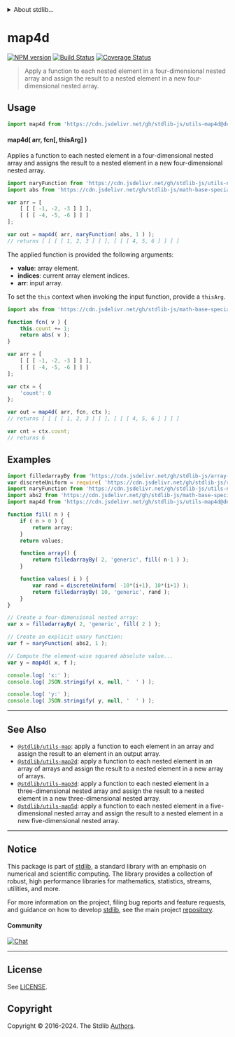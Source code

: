 <!--

@license Apache-2.0

Copyright (c) 2021 The Stdlib Authors.

Licensed under the Apache License, Version 2.0 (the "License");
you may not use this file except in compliance with the License.
You may obtain a copy of the License at

   http://www.apache.org/licenses/LICENSE-2.0

Unless required by applicable law or agreed to in writing, software
distributed under the License is distributed on an "AS IS" BASIS,
WITHOUT WARRANTIES OR CONDITIONS OF ANY KIND, either express or implied.
See the License for the specific language governing permissions and
limitations under the License.

-->


<details>
  <summary>
    About stdlib...
  </summary>
  <p>We believe in a future in which the web is a preferred environment for numerical computation. To help realize this future, we've built stdlib. stdlib is a standard library, with an emphasis on numerical and scientific computation, written in JavaScript (and C) for execution in browsers and in Node.js.</p>
  <p>The library is fully decomposable, being architected in such a way that you can swap out and mix and match APIs and functionality to cater to your exact preferences and use cases.</p>
  <p>When you use stdlib, you can be absolutely certain that you are using the most thorough, rigorous, well-written, studied, documented, tested, measured, and high-quality code out there.</p>
  <p>To join us in bringing numerical computing to the web, get started by checking us out on <a href="https://github.com/stdlib-js/stdlib">GitHub</a>, and please consider <a href="https://opencollective.com/stdlib">financially supporting stdlib</a>. We greatly appreciate your continued support!</p>
</details>

# map4d

[![NPM version][npm-image]][npm-url] [![Build Status][test-image]][test-url] [![Coverage Status][coverage-image]][coverage-url] <!-- [![dependencies][dependencies-image]][dependencies-url] -->

> Apply a function to each nested element in a four-dimensional nested array and assign the result to a nested element in a new four-dimensional nested array.

<!-- Section to include introductory text. Make sure to keep an empty line after the intro `section` element and another before the `/section` close. -->

<section class="intro">

</section>

<!-- /.intro -->

<!-- Package usage documentation. -->



<section class="usage">

## Usage

```javascript
import map4d from 'https://cdn.jsdelivr.net/gh/stdlib-js/utils-map4d@deno/mod.js';
```

#### map4d( arr, fcn\[, thisArg] )

Applies a function to each nested element in a four-dimensional nested array and assigns the result to a nested element in a new four-dimensional nested array.

```javascript
import naryFunction from 'https://cdn.jsdelivr.net/gh/stdlib-js/utils-nary-function@deno/mod.js';
import abs from 'https://cdn.jsdelivr.net/gh/stdlib-js/math-base-special-abs@deno/mod.js';

var arr = [
    [ [ [ -1, -2, -3 ] ] ],
    [ [ [ -4, -5, -6 ] ] ]
];

var out = map4d( arr, naryFunction( abs, 1 ) );
// returns [ [ [ [ 1, 2, 3 ] ] ], [ [ [ 4, 5, 6 ] ] ] ]
```

The applied function is provided the following arguments:

-   **value**: array element.
-   **indices**: current array element indices.
-   **arr**: input array.

To set the `this` context when invoking the input function, provide a `thisArg`.

<!-- eslint-disable no-invalid-this -->

```javascript
import abs from 'https://cdn.jsdelivr.net/gh/stdlib-js/math-base-special-abs@deno/mod.js';

function fcn( v ) {
    this.count += 1;
    return abs( v );
}

var arr = [
    [ [ [ -1, -2, -3 ] ] ],
    [ [ [ -4, -5, -6 ] ] ]
];

var ctx = {
    'count': 0
};

var out = map4d( arr, fcn, ctx );
// returns [ [ [ [ 1, 2, 3 ] ] ], [ [ [ 4, 5, 6 ] ] ] ]

var cnt = ctx.count;
// returns 6
```

</section>

<!-- /.usage -->

<!-- Package usage notes. Make sure to keep an empty line after the `section` element and another before the `/section` close. -->

<section class="notes">

</section>

<!-- /.notes -->

<!-- Package usage examples. -->

<section class="examples">

## Examples

<!-- eslint no-undef: "error" -->

```javascript
import filledarrayBy from 'https://cdn.jsdelivr.net/gh/stdlib-js/array-filled-by@deno/mod.js';
var discreteUniform = require( 'https://cdn.jsdelivr.net/gh/stdlib-js/random-base-discrete-uniform' ).factory;
import naryFunction from 'https://cdn.jsdelivr.net/gh/stdlib-js/utils-nary-function@deno/mod.js';
import abs2 from 'https://cdn.jsdelivr.net/gh/stdlib-js/math-base-special-abs2@deno/mod.js';
import map4d from 'https://cdn.jsdelivr.net/gh/stdlib-js/utils-map4d@deno/mod.js';

function fill( n ) {
    if ( n > 0 ) {
        return array;
    }
    return values;

    function array() {
        return filledarrayBy( 2, 'generic', fill( n-1 ) );
    }

    function values( i ) {
        var rand = discreteUniform( -10*(i+1), 10*(i+1) );
        return filledarrayBy( 10, 'generic', rand );
    }
}

// Create a four-dimensional nested array:
var x = filledarrayBy( 2, 'generic', fill( 2 ) );

// Create an explicit unary function:
var f = naryFunction( abs2, 1 );

// Compute the element-wise squared absolute value...
var y = map4d( x, f );

console.log( 'x:' );
console.log( JSON.stringify( x, null, '  ' ) );

console.log( 'y:' );
console.log( JSON.stringify( y, null, '  ' ) );
```

</section>

<!-- /.examples -->

<!-- Section to include cited references. If references are included, add a horizontal rule *before* the section. Make sure to keep an empty line after the `section` element and another before the `/section` close. -->

<section class="references">

</section>

<!-- /.references -->

<!-- Section for related `stdlib` packages. Do not manually edit this section, as it is automatically populated. -->

<section class="related">

* * *

## See Also

-   <span class="package-name">[`@stdlib/utils-map`][@stdlib/utils/map]</span><span class="delimiter">: </span><span class="description">apply a function to each element in an array and assign the result to an element in an output array.</span>
-   <span class="package-name">[`@stdlib/utils-map2d`][@stdlib/utils/map2d]</span><span class="delimiter">: </span><span class="description">apply a function to each nested element in an array of arrays and assign the result to a nested element in a new array of arrays.</span>
-   <span class="package-name">[`@stdlib/utils-map3d`][@stdlib/utils/map3d]</span><span class="delimiter">: </span><span class="description">apply a function to each nested element in a three-dimensional nested array and assign the result to a nested element in a new three-dimensional nested array.</span>
-   <span class="package-name">[`@stdlib/utils-map5d`][@stdlib/utils/map5d]</span><span class="delimiter">: </span><span class="description">apply a function to each nested element in a five-dimensional nested array and assign the result to a nested element in a new five-dimensional nested array.</span>

</section>

<!-- /.related -->

<!-- Section for all links. Make sure to keep an empty line after the `section` element and another before the `/section` close. -->


<section class="main-repo" >

* * *

## Notice

This package is part of [stdlib][stdlib], a standard library with an emphasis on numerical and scientific computing. The library provides a collection of robust, high performance libraries for mathematics, statistics, streams, utilities, and more.

For more information on the project, filing bug reports and feature requests, and guidance on how to develop [stdlib][stdlib], see the main project [repository][stdlib].

#### Community

[![Chat][chat-image]][chat-url]

---

## License

See [LICENSE][stdlib-license].


## Copyright

Copyright &copy; 2016-2024. The Stdlib [Authors][stdlib-authors].

</section>

<!-- /.stdlib -->

<!-- Section for all links. Make sure to keep an empty line after the `section` element and another before the `/section` close. -->

<section class="links">

[npm-image]: http://img.shields.io/npm/v/@stdlib/utils-map4d.svg
[npm-url]: https://npmjs.org/package/@stdlib/utils-map4d

[test-image]: https://github.com/stdlib-js/utils-map4d/actions/workflows/test.yml/badge.svg?branch=main
[test-url]: https://github.com/stdlib-js/utils-map4d/actions/workflows/test.yml?query=branch:main

[coverage-image]: https://img.shields.io/codecov/c/github/stdlib-js/utils-map4d/main.svg
[coverage-url]: https://codecov.io/github/stdlib-js/utils-map4d?branch=main

<!--

[dependencies-image]: https://img.shields.io/david/stdlib-js/utils-map4d.svg
[dependencies-url]: https://david-dm.org/stdlib-js/utils-map4d/main

-->

[chat-image]: https://img.shields.io/gitter/room/stdlib-js/stdlib.svg
[chat-url]: https://app.gitter.im/#/room/#stdlib-js_stdlib:gitter.im

[stdlib]: https://github.com/stdlib-js/stdlib

[stdlib-authors]: https://github.com/stdlib-js/stdlib/graphs/contributors

[umd]: https://github.com/umdjs/umd
[es-module]: https://developer.mozilla.org/en-US/docs/Web/JavaScript/Guide/Modules

[deno-url]: https://github.com/stdlib-js/utils-map4d/tree/deno
[deno-readme]: https://github.com/stdlib-js/utils-map4d/blob/deno/README.md
[umd-url]: https://github.com/stdlib-js/utils-map4d/tree/umd
[umd-readme]: https://github.com/stdlib-js/utils-map4d/blob/umd/README.md
[esm-url]: https://github.com/stdlib-js/utils-map4d/tree/esm
[esm-readme]: https://github.com/stdlib-js/utils-map4d/blob/esm/README.md
[branches-url]: https://github.com/stdlib-js/utils-map4d/blob/main/branches.md

[stdlib-license]: https://raw.githubusercontent.com/stdlib-js/utils-map4d/main/LICENSE

<!-- <related-links> -->

[@stdlib/utils/map]: https://github.com/stdlib-js/utils-map/tree/deno

[@stdlib/utils/map2d]: https://github.com/stdlib-js/utils-map2d/tree/deno

[@stdlib/utils/map3d]: https://github.com/stdlib-js/utils-map3d/tree/deno

[@stdlib/utils/map5d]: https://github.com/stdlib-js/utils-map5d/tree/deno

<!-- </related-links> -->

</section>

<!-- /.links -->
